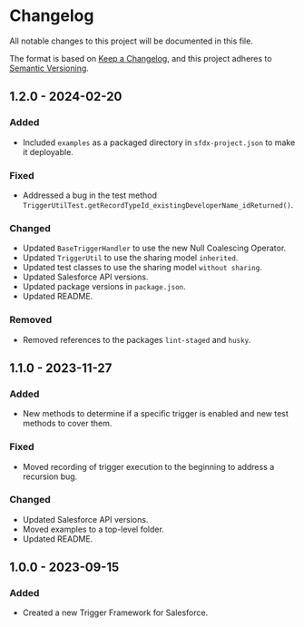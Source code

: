 # Changelog

All notable changes to this project will be documented in this file.

The format is based on [Keep a Changelog](https://keepachangelog.com/en/1.0.0/),
and this project adheres to [Semantic Versioning](https://semver.org/spec/v2.0.0.html).

## 1.2.0 - 2024-02-20
### Added
- Included `examples` as a packaged directory in `sfdx-project.json` to make it deployable.

### Fixed
- Addressed a bug in the test method `TriggerUtilTest.getRecordTypeId_existingDeveloperName_idReturned()`.

### Changed
- Updated `BaseTriggerHandler` to use the new Null Coalescing Operator.
- Updated `TriggerUtil` to use the sharing model `inherited`.
- Updated test classes to use the sharing model `without sharing`.
- Updated Salesforce API versions.
- Updated package versions in `package.json`.
- Updated README.

### Removed
- Removed references to the packages `lint-staged` and `husky`.

## 1.1.0 - 2023-11-27
### Added
- New methods to determine if a specific trigger is enabled and new test methods to cover them.

### Fixed
- Moved recording of trigger execution to the beginning to address a recursion bug.

### Changed
- Updated Salesforce  API versions.
- Moved examples to a top-level folder.
- Updated README.

## 1.0.0 - 2023-09-15
### Added
- Created a new Trigger Framework for Salesforce.